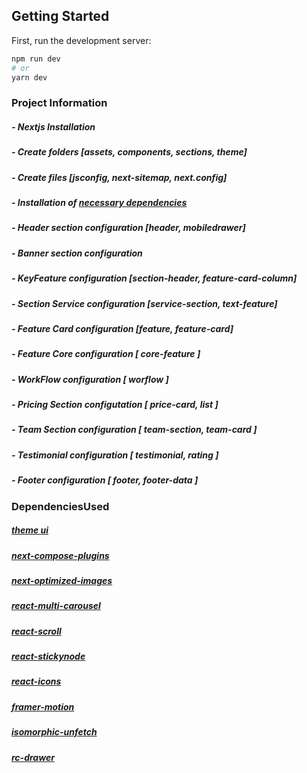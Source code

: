 ## Getting Started

First, run the development server:

```bash
npm run dev
# or
yarn dev
```

### Project Information
##### - Nextjs Installation
##### - Create folders [assets, components, sections, theme]
##### - Create files [jsconfig, next-sitemap, next.config]
##### - Installation of [necessary dependencies](#DependenciesUsed)
##### - Header section configuration [header, mobiledrawer]
##### - Banner section configuration
##### - KeyFeature configuration [section-header, feature-card-column]
##### - Section Service configuration [service-section, text-feature]
##### - Feature Card configuration [feature, feature-card]
##### - Feature Core configuration [ core-feature ]
##### - WorkFlow configuration [ worflow ]
##### - Pricing Section configutation [ price-card, list ]
##### - Team Section configuration [ team-section, team-card ]
##### - Testimonial configuration [ testimonial, rating ]
##### - Footer configuration [ footer, footer-data ]

### DependenciesUsed
##### [theme ui](https://theme-ui.com/)
##### [next-compose-plugins](https://www.npmjs.com/package/next-compose-plugins)
##### [next-optimized-images](https://github.com/cyrilwanner/next-optimized-images)
##### [react-multi-carousel](https://www.npmjs.com/package/react-multi-carousel)
##### [react-scroll](https://www.npmjs.com/package/react-scroll)
##### [react-stickynode](https://www.npmjs.com/package/react-stickynode)
##### [react-icons](https://react-icons.github.io/react-icons/)
##### [framer-motion](https://www.framer.com/motion/)
##### [isomorphic-unfetch](https://www.npmjs.com/package/isomorphic-unfetch)
##### [rc-drawer](https://www.npmjs.com/package/rc-drawer)